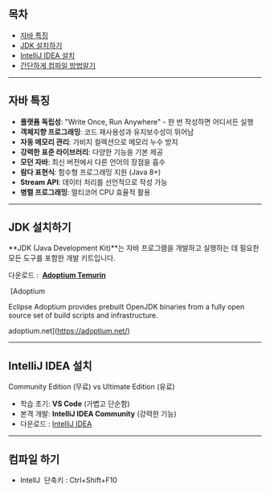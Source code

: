 ## 목차

-   [자바 특징](#자바-특징)
-   [JDK 설치하기](#JDK-설치하기)
-   [IntelliJ IDEA 설치](#IntelliJ-IDEA-설치)
-   [간단하게 컴파일 방법알기](#간단하게-컴파일-방법알기)

---

## 자바 특징

-   **플랫폼 독립성**: "Write Once, Run Anywhere" - 한 번 작성하면 어디서든 실행
-   **객체지향 프로그래밍**: 코드 재사용성과 유지보수성이 뛰어남
-   **자동 메모리 관리**: 가비지 컬렉션으로 메모리 누수 방지
-   **강력한 표준 라이브러리**: 다양한 기능을 기본 제공
-   **모던 자바**: 최신 버전에서 다른 언어의 장점을 흡수
-   **람다 표현식**: 함수형 프로그래밍 지원 (Java 8+)
-   **Stream API**: 데이터 처리를 선언적으로 작성 가능
-   **병렬 프로그래밍**: 멀티코어 CPU 효율적 활용

---

## JDK 설치하기

**JDK (Java Development Kit)**는 자바 프로그램을 개발하고 실행하는 데 필요한 모든 도구를 포함한 개발 키트입니다.

다운로드 :  **[Adoptium Temurin](https://adoptium.net/ "자바 다운로드")**

 [Adoptium

Eclipse Adoptium provides prebuilt OpenJDK binaries from a fully open source set of build scripts and infrastructure.

adoptium.net](https://adoptium.net/)

---

## IntelliJ IDEA 설치

Community Edition (무료) vs Ultimate Edition (유료)

-   학습 초기: **VS Code** (가볍고 단순함)
-   본격 개발: **IntelliJ IDEA Community** (강력한 기능)
-   다운로드 : [IntelliJ IDEA](https://www.jetbrains.com/idea/download/?section=windows) 

---

## 컴파일 하기

-   IntellJ  단축키 : Ctrl+Shift+F10
